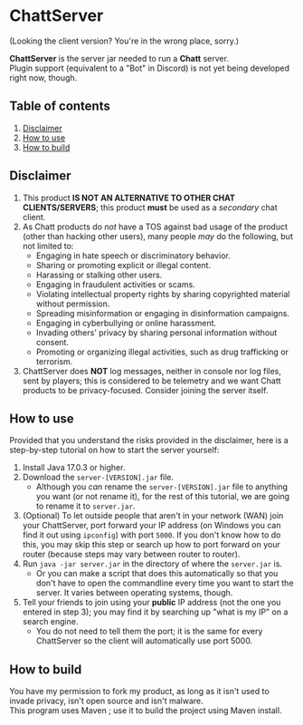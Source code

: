 # ChattServer
(Looking the client version? You're in the wrong place, sorry.)

**ChattServer** is the server jar needed to run a **Chatt** server.\
Plugin support (equivalent to a "Bot" in Discord) is not yet being developed right now, though.

## Table of contents
1. [Disclaimer](#Disclaimer)
2. [How to use](#How-to-use)
3. [How to build](#How-to-build)

## Disclaimer
1. This product **IS NOT AN ALTERNATIVE TO OTHER CHAT CLIENTS/SERVERS**;
this product **must** be used as a _secondary_ chat client.
2. As Chatt products do _not_ have a TOS against bad usage of the product (other than hacking other users),
many people _may_ do the following, but not limited to:
   - Engaging in hate speech or discriminatory behavior.
   - Sharing or promoting explicit or illegal content.
   - Harassing or stalking other users.
   - Engaging in fraudulent activities or scams.
   - Violating intellectual property rights by sharing copyrighted material without permission.
   - Spreading misinformation or engaging in disinformation campaigns.
   - Engaging in cyberbullying or online harassment.
   - Invading others' privacy by sharing personal information without consent.
   - Promoting or organizing illegal activities, such as drug trafficking or terrorism.
3. ChattServer does **NOT** log messages, neither in console nor log files, sent by players;
this is considered to be telemetry and we want Chatt products to be privacy-focused.
Consider joining the server itself.

## How to use
Provided that you understand the risks provided in the disclaimer,
here is a step-by-step tutorial on how to start the server yourself:
1. Install Java 17.0.3 or higher.
2. Download the `server-[VERSION].jar` file.
   - Although you _can_ rename the `server-[VERSION].jar` file to anything you want (or not rename it), for the rest of this tutorial, we are going to rename it to `server.jar`.
3. (Optional) To let outside people that aren't in your network (WAN) join your ChattServer, port forward your IP address (on Windows you can find it out using `ipconfig`) with port `5000`. If you don't know how to do this, you may skip this step or search up how to port forward on your router (because steps may vary between router to router).
4. Run `java -jar server.jar` in the directory of where the `server.jar` is.
   - Or you can make a script that does this automatically so that you don't have to open the commandline every time you want to start the server. It varies between operating systems, though.
5. Tell your friends to join using your **public** IP address (not the one you entered in step 3); you may find it by searching up "what is my IP" on a search engine.
   - You do not need to tell them the port; it is the same for every ChattServer so the client will automatically use port 5000.

## How to build
You have my permission to fork my product, as long as it isn't used to invade privacy, isn't open source and isn't malware.\
This program uses Maven
; use it to build the project using Maven install.